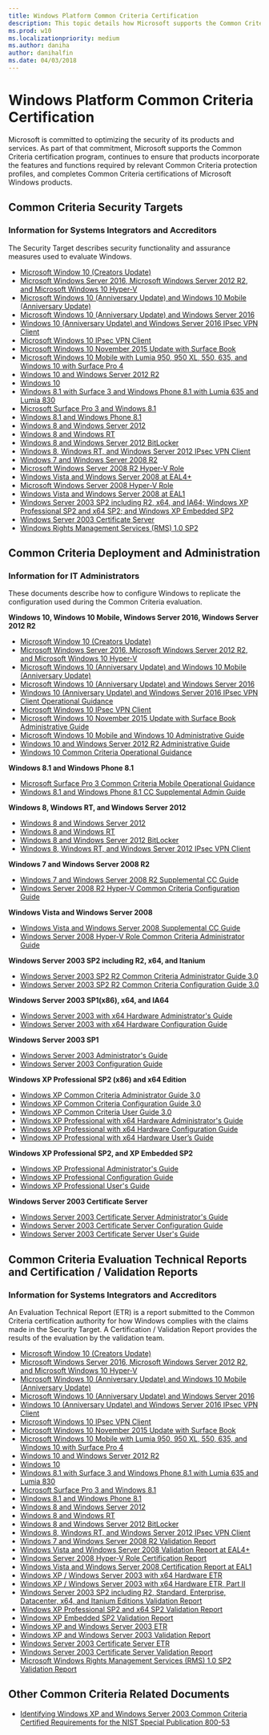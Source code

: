 ```yaml
---
title: Windows Platform Common Criteria Certification
description: This topic details how Microsoft supports the Common Criteria certification program.
ms.prod: w10
ms.localizationpriority: medium
ms.author: daniha
author: danihalfin
ms.date: 04/03/2018
---
```


# Windows Platform Common Criteria Certification

Microsoft is committed to optimizing the security of its products and services. As part of that commitment, Microsoft supports the Common Criteria certification program, continues to ensure that products incorporate the features and functions required by relevant Common Criteria protection profiles, and completes Common Criteria certifications of Microsoft Windows products.

## Common Criteria Security Targets

### Information for Systems Integrators and Accreditors

The Security Target describes security functionality and assurance measures used to evaluate Windows.

  - [Microsoft Window 10 (Creators Update)](http://download.microsoft.com/download/e/8/b/e8b8c42a-a0b6-4ba1-9bdc-e704e8289697/windows%2010%20version%201703%20gp%20os%20security%20target%20-%20public%20\(january%2016,%202018\)\(final\)\(clean\).pdf)
  - [Microsoft Windows Server 2016, Microsoft Windows Server 2012 R2, and Microsoft Windows 10 Hyper-V](http://download.microsoft.com/download/1/c/3/1c3b5ab0-e064-4350-a31f-48312180d9b5/st_vid10823-st.pdf)
  - [Microsoft Windows 10 (Anniversary Update) and Windows 10 Mobile (Anniversary Update)](http://download.microsoft.com/download/1/5/e/15eee6d3-f2a8-4441-8cb1-ce8c2ab91c24/windows%2010%20anniversary%20update%20mdf%20security%20target%20-%20public%20\(april%203%202017\).docx)
  - [Microsoft Windows 10 (Anniversary Update) and Windows Server 2016](http://download.microsoft.com/download/f/8/c/f8c1c2a4-719c-48ae-942f-9fd3ce5b238f/windows%2010%20au%20and%20server%202016%20gp%20os%20security%20target%20-%20public%20\(december%202%202016\)%20\(clean\).docx)
  - [Windows 10 (Anniversary Update) and Windows Server 2016 IPsec VPN Client](http://download.microsoft.com/download/b/f/5/bf59e430-e57b-462d-8dca-8ac3c93cfcff/windows%2010%20anniversary%20update%20ipsec%20vpn%20client%20security%20target%20-%20public%20\(december%2029%202016\)%20\(clean\).docx)
  - [Microsoft Windows 10 IPsec VPN Client](http://download.microsoft.com/download/3/7/2/372beb03-b1ed-4bb6-9b9b-b8f43afc570d/st_vid10746-st.pdf)
  - [Microsoft Windows 10 November 2015 Update with Surface Book](http://download.microsoft.com/download/a/c/2/ac2a6ed8-4d2f-4f48-a9bf-f059d6c9af38/windows%2010%20mdf3%20security%20target%20-%20public%20\(june%2022%202016\)\(final\).docx)
  - [Microsoft Windows 10 Mobile with Lumia 950, 950 XL, 550, 635, and Windows 10 with Surface Pro 4](https://www.niap-ccevs.org/st/st_vid10677-st.pdf)
  - [Windows 10 and Windows Server 2012 R2](http://www.commoncriteriaportal.org/files/epfiles/st_windows10.pdf)
  - [Windows 10](https://www.niap-ccevs.org/st/st_vid10677-st.pdf)
  - [Windows 8.1 with Surface 3 and Windows Phone 8.1 with Lumia 635 and Lumia 830](https://www.niap-ccevs.org/st/st_vid10635-st.pdf)
  - [Microsoft Surface Pro 3 and Windows 8.1](https://www.niap-ccevs.org/st/st_vid10632-st.pdf)
  - [Windows 8.1 and Windows Phone 8.1](https://www.niap-ccevs.org/st/st_vid10592-st.pdf)
  - [Windows 8 and Windows Server 2012](https://www.niap-ccevs.org/st/st_vid10520-st.pdf)
  - [Windows 8 and Windows RT](https://www.niap-ccevs.org/st/st_vid10620-st.pdf)
  - [Windows 8 and Windows Server 2012 BitLocker](http://www.commoncriteriaportal.org/files/epfiles/st_vid10540-st.pdf)
  - [Windows 8, Windows RT, and Windows Server 2012 IPsec VPN Client](http://www.commoncriteriaportal.org/files/epfiles/st_vid10529-st.pdf)
  - [Windows 7 and Windows Server 2008 R2](http://www.commoncriteriaportal.org/files/epfiles/st_vid10390-st.pdf)
  - [Microsoft Windows Server 2008 R2 Hyper-V Role](http://www.microsoft.com/download/en/details.aspx?id=29305)
  - [Windows Vista and Windows Server 2008 at EAL4+](http://www.commoncriteriaportal.org/files/epfiles/st_vid10291-st.pdf)
  - [Microsoft Windows Server 2008 Hyper-V Role](http://www.commoncriteriaportal.org/files/epfiles/0570b_pdf.pdf)
  - [Windows Vista and Windows Server 2008 at EAL1](http://www.commoncriteriaportal.org/files/epfiles/efs-t005_msvista_msserver2008_eal1_st_v1.0.pdf)
  - [Windows Server 2003 SP2 including R2, x64, and IA64; Windows XP Professional SP2 and x64 SP2; and Windows XP Embedded SP2](http://www.commoncriteriaportal.org/files/epfiles/st_vid10184-st.pdf)
  - [Windows Server 2003 Certificate Server](http://www.commoncriteriaportal.org/files/epfiles/st_vid9507-st.pdf)
  - [Windows Rights Management Services (RMS) 1.0 SP2](http://www.commoncriteriaportal.org/files/epfiles/st_vid10224-st.pdf)

## Common Criteria Deployment and Administration

### Information for IT Administrators

These documents describe how to configure Windows to replicate the configuration used during the Common Criteria evaluation.

**Windows 10, Windows 10 Mobile, Windows Server 2016, Windows Server 2012 R2**

  - [Microsoft Window 10 (Creators Update)](http://download.microsoft.com/download/e/9/7/e97f0c7f-e741-4657-8f79-2c0a7ca928e3/windows%2010%20cu%20gp%20os%20operational%20guidance%20\(jan%208%202017%20-%20public\).pdf)
  - [Microsoft Windows Server 2016, Microsoft Windows Server 2012 R2, and Microsoft Windows 10 Hyper-V](http://download.microsoft.com/download/d/c/4/dc40b5c8-49c2-4587-8a04-ab3b81eb6fc4/st_vid10823-agd.pdf)
  - [Microsoft Windows 10 (Anniversary Update) and Windows 10 Mobile (Anniversary Update)](http://download.microsoft.com/download/4/c/1/4c1f4ea4-2d66-4232-a0f5-925b2bc763bc/windows%2010%20au%20operational%20guidance%20\(16%20mar%202017\)\(clean\).docx)
  - [Microsoft Windows 10 (Anniversary Update) and Windows Server 2016](http://download.microsoft.com/download/b/5/2/b52e9081-05c6-4895-91a3-732bfa0eb4da/windows%2010%20au%20and%20server%202016%20gp%20os%20operational%20guidance%20\(final\).docx)
  - [Windows 10 (Anniversary Update) and Windows Server 2016 IPsec VPN Client Operational Guidance](http://download.microsoft.com/download/2/c/c/2cc8f929-233e-4a40-b673-57b449680984/windows%2010%20au%20and%20server%202016%20ipsec%20vpn%20client%20operational%20guidance%20\(21%20dec%202016\)%20\(public\).docx)
  - [Microsoft Windows 10 IPsec VPN Client](http://download.microsoft.com/download/3/3/f/33fa01dd-b380-46e1-833f-fd85854b4022/st_vid10746-agd.pdf)
  - [Microsoft Windows 10 November 2015 Update with Surface Book Administrative Guide](http://download.microsoft.com/download/3/2/c/32c6fa02-b194-478f-a0f6-0215b47d0f40/windows%2010%20mdf3%20mobile%20device%20pp%20operational%20guidance%20\(may%2027,%202016\)\(public\).docx)
  - [Microsoft Windows 10 Mobile and Windows 10 Administrative Guide](http://download.microsoft.com/download/2/d/c/2dce3435-9328-48e2-9813-c2559a8d39fa/microsoft%20windows%2010%20and%20windows%2010%20mobile%20guidance.pdf)
  - [Windows 10 and Windows Server 2012 R2 Administrative Guide](http://download.microsoft.com/download/0/f/d/0fd33c9a-98ac-499e-882f-274f80f3d4f0/microsoft%20windows%2010%20and%20server%202012%20r2%20gp%20os%20guidance.pdf)
  - [Windows 10 Common Criteria Operational Guidance](http://download.microsoft.com/download/d/6/f/d6fb4cec-f0f2-4d00-ab2e-63bde3713f44/windows%2010%20mobile%20device%20operational%20guidance.pdf)

**Windows 8.1 and Windows Phone 8.1**

  - [Microsoft Surface Pro 3 Common Criteria Mobile Operational Guidance](http://download.microsoft.com/download/b/e/3/be365594-daa5-4af3-a6b5-9533d61eae32/surface%20pro%203%20mobile%20operational%20guidance.docx)
  - [Windows 8.1 and Windows Phone 8.1 CC Supplemental Admin Guide](http://download.microsoft.com/download/b/0/e/b0e30225-5017-4241-ac0a-6c40bc8e6714/mobile%20operational%20guidance.docx)

**Windows 8, Windows RT, and Windows Server 2012**

  - [Windows 8 and Windows Server 2012](http://download.microsoft.com/download/6/0/b/60b27ded-705a-4751-8e9f-642e635c3cf3/microsoft%20windows%208%20windows%20server%202012%20common%20criteria%20supplemental%20admin%20guidance.docx)
  - [Windows 8 and Windows RT](http://download.microsoft.com/download/8/6/e/86e8c001-8556-4949-90cf-f5beac918026/microsoft%20windows%208%20microsoft%20windows%20rt%20common%20criteria%20supplemental%20admin.docx)
  - [Windows 8 and Windows Server 2012 BitLocker](http://download.microsoft.com/download/0/8/4/08468080-540b-4326-91bf-f2a33b7e1764/administrative%20guidance%20for%20software%20full%20disk%20encryption%20clients.pdf)
  - [Windows 8, Windows RT, and Windows Server 2012 IPsec VPN Client](http://download.microsoft.com/download/a/9/f/a9fd7e2d-023b-4925-a62f-58a7f1a6bd47/microsoft%20windows%208%20windows%20server%202012%20supplemental%20admin%20guidance%20ipsec%20vpn%20client.docx)

**Windows 7 and Windows Server 2008 R2**

  - [Windows 7 and Windows Server 2008 R2 Supplemental CC Guide](https://www.microsoft.com/downloads/en/details.aspx?familyid=ee05b6d0-9939-4765-9217-63083bb94a00)
  - [Windows Server 2008 R2 Hyper-V Common Criteria Configuration Guide](http://www.microsoft.com/download/en/details.aspx?id=29308)

**Windows Vista and Windows Server 2008**

  - [Windows Vista and Windows Server 2008 Supplemental CC Guide](http://www.microsoft.com/downloads/en/details.aspx?familyid=06166288-24c4-4c42-9daa-2b2473ddf567)
  - [Windows Server 2008 Hyper-V Role Common Criteria Administrator Guide](http://www.microsoft.com/downloads/en/details.aspx?familyid=cb19538d-9e13-4ab6-af38-8f48abfdad08)

**Windows Server 2003 SP2 including R2, x64, and Itanium**

  - [Windows Server 2003 SP2 R2 Common Criteria Administrator Guide 3.0](http://www.microsoft.com/downloads/details.aspx?familyid=39598841-e693-4891-9234-cfd1550f3949)
  - [Windows Server 2003 SP2 R2 Common Criteria Configuration Guide 3.0](http://www.microsoft.com/downloads/details.aspx?familyid=4f7b6a93-0307-480f-a5af-a20268cbd7cc)

**Windows Server 2003 SP1(x86), x64, and IA64**

  - [Windows Server 2003 with x64 Hardware Administrator's Guide](http://www.microsoft.com/downloads/details.aspx?familyid=8a26829f-c177-4b79-913a-4135fb7b96ef)
  - [Windows Server 2003 with x64 Hardware Configuration Guide](http://www.microsoft.com/downloads/details.aspx?familyid=3f9ecd0a-74dd-4d23-a4e5-d7b63fed70e8)

**Windows Server 2003 SP1**

  - [Windows Server 2003 Administrator's Guide](http://www.microsoft.com/downloads/en/details.aspx?familyid=75736009-59e9-4a71-879e-cf581817b8cc)
  - [Windows Server 2003 Configuration Guide](http://www.microsoft.com/downloads/en/details.aspx?familyid=a0ad1856-beb7-4285-b47c-381e8a210c38)

**Windows XP Professional SP2 (x86) and x64 Edition**

  - [Windows XP Common Criteria Administrator Guide 3.0](http://www.microsoft.com/downloads/details.aspx?familyid=9a7f0b16-72ce-4675-aec8-58785c4e37ee)
  - [Windows XP Common Criteria Configuration Guide 3.0](http://www.microsoft.com/downloads/details.aspx?familyid=165da57d-f066-4ddf-9462-cbecfcd68694)
  - [Windows XP Common Criteria User Guide 3.0](http://www.microsoft.com/downloads/details.aspx?familyid=7c1a4761-9b9e-429c-84eb-cd7b034c5779)
  - [Windows XP Professional with x64 Hardware Administrator's Guide](http://www.microsoft.com/downloads/details.aspx?familyid=346f041e-d641-4af7-bdea-c5a3246d0431)
  - [Windows XP Professional with x64 Hardware Configuration Guide](http://www.microsoft.com/downloads/details.aspx?familyid=a7075319-cc3d-4420-a00b-8c9a7068ad54)
  - [Windows XP Professional with x64 Hardware User’s Guide](http://www.microsoft.com/downloads/details.aspx?familyid=26c49cf5-6159-4197-97ce-bf1fdfc54569)

**Windows XP Professional SP2, and XP Embedded SP2**

  - [Windows XP Professional Administrator's Guide](http://www.microsoft.com/downloads/en/details.aspx?familyid=9bcac470-a0b3-4d34-a561-fa8308c0ff60)
  - [Windows XP Professional Configuration Guide](http://www.microsoft.com/downloads/en/details.aspx?familyid=9f04915e-571a-422d-8ffa-5797051e81de)
  - [Windows XP Professional User's Guide](http://www.microsoft.com/downloads/en/details.aspx?familyid=d39d0028-7093-495c-80da-2b5b29a54bd8)

**Windows Server 2003 Certificate Server**

  - [Windows Server 2003 Certificate Server Administrator's Guide](http://www.microsoft.com/downloads/en/details.aspx?familyid=445093d8-45e2-4cf6-884c-8802c1e6cb2d)
  - [Windows Server 2003 Certificate Server Configuration Guide](http://www.microsoft.com/downloads/en/details.aspx?familyid=46abc8b5-11be-4e3d-85c2-63226c3688d2)
  - [Windows Server 2003 Certificate Server User's Guide](http://www.microsoft.com/downloads/en/details.aspx?familyid=74f66d84-2654-48d0-b9b5-b383d383425e)

## Common Criteria Evaluation Technical Reports and Certification / Validation Reports

### Information for Systems Integrators and Accreditors

An Evaluation Technical Report (ETR) is a report submitted to the Common Criteria certification authority for how Windows complies with the claims made in the Security Target. A Certification / Validation Report provides the results of the evaluation by the validation team.

  - [Microsoft Window 10 (Creators Update)](http://download.microsoft.com/download/3/2/c/32cdf627-dd23-4266-90ff-2f9685fd15c0/2017-49%20inf-2218%20cr.pdf)
  - [Microsoft Windows Server 2016, Microsoft Windows Server 2012 R2, and Microsoft Windows 10 Hyper-V](http://download.microsoft.com/download/a/3/3/a336f881-4ac9-4c79-8202-95289f86bb7a/st_vid10823-vr.pdf)
  - [Microsoft Windows 10 (Anniversary Update) and Windows 10 Mobile (Anniversary Update)](http://download.microsoft.com/download/f/2/f/f2f7176e-34f4-4ab0-993c-6606d207bb3c/st_vid10752-vr.pdf)
  - [Microsoft Windows 10 (Anniversary Update) and Windows Server 2016](http://download.microsoft.com/download/5/4/8/548cc06e-c671-4502-bebf-20d38e49b731/2016-36-inf-1779.pdf)
  - [Windows 10 (Anniversary Update) and Windows Server 2016 IPsec VPN Client](http://download.microsoft.com/download/2/0/a/20a8e686-3cd9-43c4-a22a-54b552a9788a/st_vid10753-vr.pdf)
  - [Microsoft Windows 10 IPsec VPN Client](http://download.microsoft.com/download/9/b/6/9b633763-6078-48aa-b9ba-960da2172a11/st_vid10746-vr.pdf)
  - [Microsoft Windows 10 November 2015 Update with Surface Book](http://download.microsoft.com/download/d/c/b/dcb7097d-1b9f-4786-bb07-3c169fefb579/st_vid10715-vr.pdf)
  - [Microsoft Windows 10 Mobile with Lumia 950, 950 XL, 550, 635, and Windows 10 with Surface Pro 4](https://www.niap-ccevs.org/st/st_vid10694-vr.pdf)
  - [Windows 10 and Windows Server 2012 R2](https://www.commoncriteriaportal.org/files/epfiles/cr_windows10.pdf)
  - [Windows 10](https://www.niap-ccevs.org/st/st_vid10677-vr.pdf)
  - [Windows 8.1 with Surface 3 and Windows Phone 8.1 with Lumia 635 and Lumia 830](https://www.niap-ccevs.org/st/st_vid10635-vr.pdf)
  - [Microsoft Surface Pro 3 and Windows 8.1](https://www.niap-ccevs.org/st/st_vid10632-vr.pdf)
  - [Windows 8.1 and Windows Phone 8.1](https://www.niap-ccevs.org/st/st_vid10592-vr.pdf)
  - [Windows 8 and Windows Server 2012](https://www.niap-ccevs.org/st/st_vid10520-vr.pdf)
  - [Windows 8 and Windows RT](https://www.niap-ccevs.org/st/st_vid10620-vr.pdf)
  - [Windows 8 and Windows Server 2012 BitLocker](http://www.commoncriteriaportal.org/files/epfiles/st_vid10540-vr.pdf)
  - [Windows 8, Windows RT, and Windows Server 2012 IPsec VPN Client](http://www.commoncriteriaportal.org/files/epfiles/st_vid10529-vr.pdf)
  - [Windows 7 and Windows Server 2008 R2 Validation Report](http://www.commoncriteriaportal.org/files/epfiles/st_vid10390-vr.pdf)
  - [Windows Vista and Windows Server 2008 Validation Report at EAL4+](http://www.commoncriteriaportal.org/files/epfiles/st_vid10291-vr.pdf)
  - [Windows Server 2008 Hyper-V Role Certification Report](http://www.commoncriteriaportal.org/files/epfiles/0570a_pdf.pdf)
  - [Windows Vista and Windows Server 2008 Certification Report at EAL1](http://www.commoncriteriaportal.org/files/epfiles/efs-t005_msvista_msserver2008_eal1_cr_v1.0.pdf)
  - [Windows XP / Windows Server 2003 with x64 Hardware ETR](http://www.microsoft.com/downloads/details.aspx?familyid=6e8d98f9-25b9-4c85-9bd9-24d91ea3c9ef)
  - [Windows XP / Windows Server 2003 with x64 Hardware ETR, Part II](http://www.microsoft.com/downloads/details.aspx?familyid=0c35e7d8-9c56-4686-b902-d5ffb9915658)
  - [Windows Server 2003 SP2 including R2, Standard, Enterprise, Datacenter, x64, and Itanium Editions Validation Report](http://www.commoncriteriaportal.org/files/epfiles/20080303_st_vid10184-vr.pdf)
  - [Windows XP Professional SP2 and x64 SP2 Validation Report](http://www.commoncriteriaportal.org/files/epfiles/20080303_st_vid10184-vr.pdf)
  - [Windows XP Embedded SP2 Validation Report](http://www.commoncriteriaportal.org/files/epfiles/20080303_st_vid10184-vr.pdf)
  - [Windows XP and Windows Server 2003 ETR](http://www.microsoft.com/downloads/details.aspx?familyid=63cf2a1e-f578-4bb5-9245-d411f0f64265)
  - [Windows XP and Windows Server 2003 Validation Report](http://www.commoncriteriaportal.org/files/epfiles/st_vid9506-vr.pdf)
  - [Windows Server 2003 Certificate Server ETR](http://www.microsoft.com/downloads/details.aspx?familyid=a594e77f-dcbb-4787-9d68-e4689e60a314)
  - [Windows Server 2003 Certificate Server Validation Report](http://www.commoncriteriaportal.org/files/epfiles/st_vid9507-vr.pdf)
  - [Microsoft Windows Rights Management Services (RMS) 1.0 SP2 Validation Report](http://www.commoncriteriaportal.org/files/epfiles/st_vid10224-vr.pdf)

## Other Common Criteria Related Documents

  - [Identifying Windows XP and Windows Server 2003 Common Criteria Certified Requirements for the NIST Special Publication 800-53](http://download.microsoft.com/download/a/9/6/a96d1dfc-2bd4-408d-8d93-e0ede7529691/xpws03_ccto800-53.doc)

